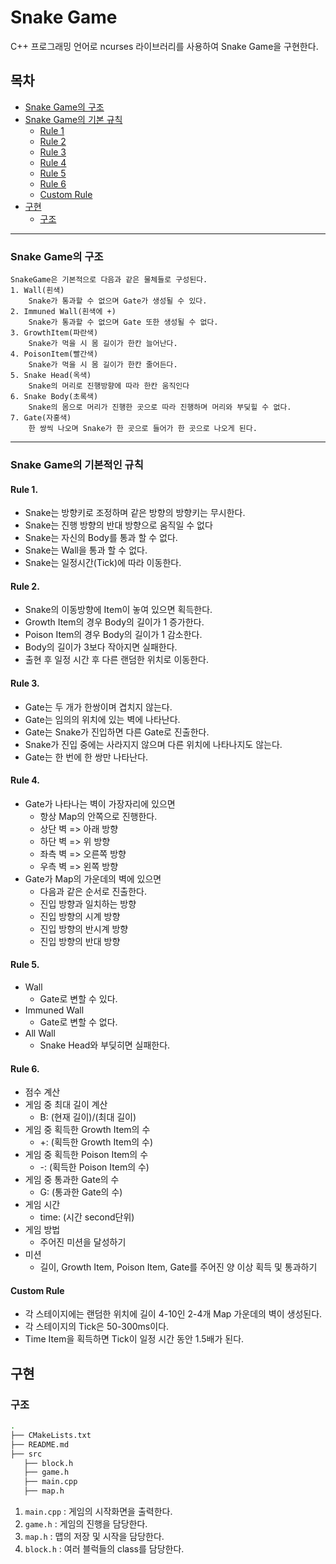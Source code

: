 # Snake Game

C++ 프로그래밍 언어로 ncurses 라이브러리를 사용하여 Snake Game을 구현한다.

## 목차
 - [Snake Game의 구조](#snake-game의-구조)
 - [Snake Game의 기본 규칙](#snake-game의-기본적인-규칙)
   - [Rule 1](#rule-1)
   - [Rule 2](#rule-2)
   - [Rule 3](#rule-3)
   - [Rule 4](#rule-4)
   - [Rule 5](#rule-5)
   - [Rule 6](#rule-6)
   - [Custom Rule](#custom-rule)
 - [구현](#구현)
   - [구조](#구조)

---------------
### Snake Game의 구조
    SnakeGame은 기본적으로 다음과 같은 물체들로 구성된다.
    1. Wall(흰색)
        Snake가 통과할 수 없으며 Gate가 생성될 수 있다.
    2. Immuned Wall(흰색에 +)
        Snake가 통과할 수 없으며 Gate 또한 생성될 수 없다.
    3. GrowthItem(파란색)
        Snake가 먹을 시 몸 길이가 한칸 늘어난다.
    4. PoisonItem(빨간색)
        Snake가 먹을 시 몸 길이가 한칸 줄어든다.
    5. Snake Head(옥색)
        Snake의 머리로 진행방향에 따라 한칸 움직인다
    6. Snake Body(초록색)
        Snake의 몸으로 머리가 진행한 곳으로 따라 진행하며 머리와 부딪힐 수 없다.
    7. Gate(자홍색)
        한 쌍씩 나오며 Snake가 한 곳으로 들어가 한 곳으로 나오게 된다.

-------
    
### Snake Game의 기본적인 규칙

#### Rule 1.
  + Snake는 방향키로 조정하며 같은 방향의 방향키는 무시한다.
  + Snake는 진행 방향의 반대 방향으로 움직일 수 없다
  + Snake는 자신의 Body를 통과 할 수 없다.
  + Snake는 Wall을 통과 할 수 없다.
  + Snake는 일정시간(Tick)에 따라 이동한다.
 
#### Rule 2.
  + Snake의 이동방향에 Item이 놓여 있으면 획득한다.
  + Growth Item의 경우 Body의 길이가 1 증가한다.
  + Poison Item의 경우 Body의 길이가 1 감소한다.
  + Body의 길이가 3보다 작아지면 실패한다.
  + 출현 후 일정 시간 후 다른 랜덤한 위치로 이동한다.

#### Rule 3.
  + Gate는 두 개가 한쌍이며 겹치지 않는다.
  + Gate는 임의의 위치에 있는 벽에 나타난다.
  + Gate는 Snake가 진입하면 다른 Gate로 진출한다.
  + Snake가 진입 중에는 사라지지 않으며 다른 위치에 나타나지도 않는다.
  + Gate는 한 번에 한 쌍만 나타난다.
 
#### Rule 4.
  + Gate가 나타나는 벽이 가장자리에 있으면
    - 항상 Map의 안쪽으로 진행한다.
    - 상단 벽 => 아래 방향
    - 하단 벽 => 위 방향
    - 좌측 벽 => 오른쪽 방향
    - 우측 벽 => 왼쪽 방향
  + Gate가 Map의 가운데의 벽에 있으면
    - 다음과 같은 순서로 진출한다.
    - 진입 방향과 일치하는 방향
    - 진입 방향의 시계 방향
    - 진입 방향의 반시계 방향
    - 진입 방향의 반대 방향

#### Rule 5.
  + Wall
    - Gate로 변할 수 있다.
  + Immuned Wall
    - Gate로 변할 수 없다.
  + All Wall
    - Snake Head와 부딪히면 실패한다.

#### Rule 6.
  + 점수 계산
  + 게임 중 최대 길이 계산
    - B: (현재 길이)/(최대 길이)
  + 게임 중 획득한 Growth Item의 수
    - +: (획득한 Growth Item의 수)
  + 게임 중 획득한 Poison Item의 수
    - -: (획득한 Poison Item의 수)
  + 게임 중 통과한 Gate의 수
    - G: (통과한 Gate의 수)
  + 게임 시간
    - time: (시간 second단위)
  + 게임 방법
    - 주어진 미션을 달성하기
  + 미션
    - 길이, Growth Item, Poison Item, Gate를 주어진 양 이상 획득 및 통과하기

#### Custom Rule
  + 각 스테이지에는 랜덤한 위치에 길이 4-10인 2-4개 Map 가운데의 벽이 생성된다.
  + 각 스테이지의 Tick은 50-300ms이다.
  + Time Item을 획득하면 Tick이 일정 시간 동안 1.5배가 된다.

## 구현

### 구조
 ```bash
 .
 ├── CMakeLists.txt
 ├── README.md
 ├── src
    ├── block.h
    ├── game.h
    ├── main.cpp
    ├── map.h
 ```

 1. `main.cpp` : 게임의 시작화면을 출력한다.
 2. `game.h` : 게임의 진행을 담당한다.
 3. `map.h` : 맵의 저장 및 시작을 담당한다.
 4. `block.h` : 여러 블럭들의 class를 담당한다.